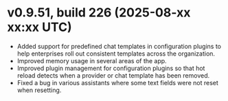 # v0.9.51, build 226 (2025-08-xx xx:xx UTC)
- Added support for predefined chat templates in configuration plugins to help enterprises roll out consistent templates across the organization.
- Improved memory usage in several areas of the app.
- Improved plugin management for configuration plugins so that hot reload detects when a provider or chat template has been removed.
- Fixed a bug in various assistants where some text fields were not reset when resetting.
